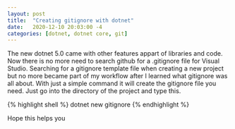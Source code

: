 ```yaml
---
layout: post
title:  "Creating gitignore with dotnet"
date:   2020-12-10 20:03:00 -4
categories: [dotnet, dotnet core, git]
---
```

The new dotnet 5.0 came with other features appart of libraries and code. Now there is no more need to search github for a .gitignore file for Visual Studio. Searching for a gitignore template file when creating a new project but no more became part of my workflow after I learned what gitignore was all about.
With just a simple command it will create the gitignore file you need. Just go into the directory of the project and type this.

{% highlight shell %}
dotnet new gitignore
{% endhighlight %}

Hope this helps you